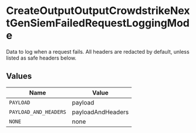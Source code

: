 # CreateOutputOutputCrowdstrikeNextGenSiemFailedRequestLoggingMode

Data to log when a request fails. All headers are redacted by default, unless listed as safe headers below.


## Values

| Name                  | Value                 |
| --------------------- | --------------------- |
| `PAYLOAD`             | payload               |
| `PAYLOAD_AND_HEADERS` | payloadAndHeaders     |
| `NONE`                | none                  |